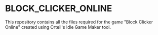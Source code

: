 # BLOCK_CLICKER_ONLINE
This repository contains all the files required for the game "Block Clicker Online" created using Orteil's Idle Game Maker tool.
